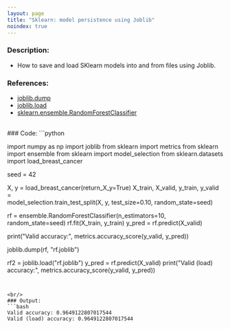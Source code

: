 ```yaml
---
layout: page
title: "Sklearn: model persistence using Joblib"
noindex: true
---
```



### Description:
- How to save and load SKlearn models into and from files using Joblib.

### References:
- [joblib.dump](https://joblib.readthedocs.io/en/latest/generated/joblib.dump.html)
- [joblib.load](https://joblib.readthedocs.io/en/latest/generated/joblib.load.html)
- [sklearn.ensemble.RandomForestClassifier](https://scikit-learn.org/stable/modules/generated/sklearn.ensemble.RandomForestClassifier.html)


<br/>
### Code:
```python

import numpy as np
import joblib
from sklearn import metrics
from sklearn import ensemble
from sklearn import model_selection
from sklearn.datasets import load_breast_cancer

seed = 42

X, y = load_breast_cancer(return_X_y=True)
X_train, X_valid, y_train, y_valid = \
    model_selection.train_test_split(X, y, test_size=0.10, random_state=seed)

rf = ensemble.RandomForestClassifier(n_estimators=10, random_state=seed)
rf.fit(X_train, y_train)
y_pred = rf.predict(X_valid)

print("Valid accuracy:", metrics.accuracy_score(y_valid, y_pred))

joblib.dump(rf, "rf.joblib")


rf2 = joblib.load("rf.joblib")
y_pred = rf.predict(X_valid)
print("Valid (load) accuracy:", metrics.accuracy_score(y_valid, y_pred))
```


<br/>
### Output:
```bash
Valid accuracy: 0.9649122807017544
Valid (load) accuracy: 0.9649122807017544
```

